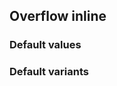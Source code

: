 ## Overflow inline


<!-- <values.overflowInline> -->
### Default values

<!-- </values.overflowInline> -->

<!-- <variants.overflowInline> -->
### Default variants

<!-- </variants.overflowInline> -->

